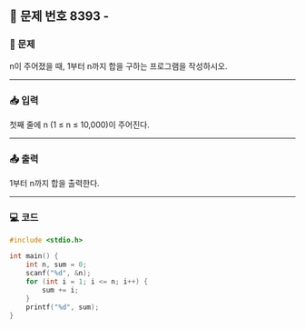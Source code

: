 ## 📝 문제 번호 8393 - 

### 📌 문제
n이 주어졌을 때, 1부터 n까지 합을 구하는 프로그램을 작성하시오.

---

### 📥 입력
첫째 줄에 n (1 ≤ n ≤ 10,000)이 주어진다.

---

### 📤 출력
1부터 n까지 합을 출력한다.

---

### 💻 코드
```c
#include <stdio.h>

int main() {
	int n, sum = 0;
	scanf("%d", &n);
	for (int i = 1; i <= n; i++) {
		sum += i;
	}
	printf("%d", sum);
}
```
